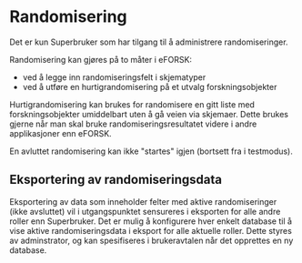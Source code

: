 # Randomisering

Det er kun Superbruker som har tilgang til å administrere randomiseringer.

Randomisering kan gjøres på to måter i eFORSK:
- ved å legge inn randomiseringsfelt i skjematyper
- ved å utføre en hurtigrandomisering på et utvalg forskningsobjekter 

Hurtigrandomisering kan brukes for randomisere en gitt liste med forskningsobjekter umiddelbart uten å gå veien via skjemaer. Dette brukes gjerne når man skal bruke randomiseringsresultatet videre i andre applikasjoner enn eFORSK.

En avluttet randomisering kan ikke "startes" igjen (bortsett fra i testmodus).

## Eksportering av randomiseringsdata
Eksportering av data som inneholder felter med aktive randomiseringer (ikke avsluttet) vil i utgangspunktet sensureres i eksporten for alle andre roller enn Superbruker. 
Det er mulig å konfigurere hver enkelt database til å vise aktive randomiseringsdata i eksport for alle aktuelle roller. Dette styres av adminstrator, og kan spesifiseres i brukeravtalen når det opprettes en ny database.

